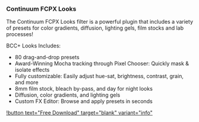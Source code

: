 ### Continuum FCPX Looks

The Continuum FCPX Looks filter is a powerful plugin that includes a variety of presets for color gradients, diffusion, lighting gels, film stocks and lab processes!

BCC+ Looks Includes:

- 80 drag-and-drop presets
- Award-Winning Mocha tracking through Pixel Chooser: Quickly mask & isolate effects
- Fully customizable: Easily adjust hue-sat, brightness, contrast, grain, and more
- 8mm film stock, bleach by-pass, and day for night looks
- Diffusion, color gradients, and lighting gels
- Custom FX Editor: Browse and apply presets in seconds

[!button text="Free Download" target="blank" variant="info"](https://vfx.borisfx.com/free-fcp-bcc-looks)